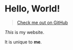 # Hello, World!
 
 >[Check me out on GitHub](https://github.com/Nakuma2000/cse15l-lab-reports)
 
 *This* is my website.
 
 It is unique to **me**.
